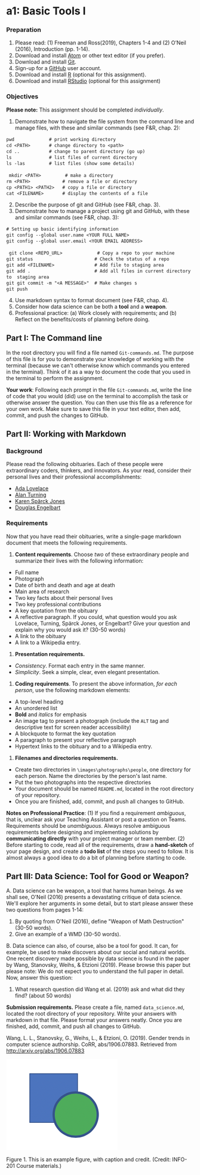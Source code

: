 # a1: Basic Tools I
### Preparation
1. Please read: (1) Freeman and Ross(2019), Chapters 1-4 and (2) O’Neil (2016), Introduction (pp. 1-14).
1. Download and install [Atom](https://atom.io/) or other text editor (if you prefer).
2. Download and install [Git](https://git-scm.com/).
3. Sign-up for a [GitHub](https://github.com/) user account.
4. Download and install [R](https://cran.r-project.org/) (optional for this assignment).
5. Download and install [RStudio](https://www.rstudio.com/) (optional for this assignment)

### Objectives
**Please note:** This assignment should be completed _individually_.

1. Demonstrate how to navigate the file system from the command line and manage files, with these and similar commands (see F&R, chap. 2):
```
pwd             # print working directory
cd <PATH>       # change directory to <path>
cd ..           # change to parent directory (go up)
ls              # list files of current directory
ls -las         # list files (show some details)

 mkdir <PATH>         # make a directory
rm <PATH>            # remove a file or directory
cp <PATH1> <PATH2>   # copy a file or directory
cat <FILENAME>       # display the contents of a file
```
2. Describe the purpose of git and GitHub (see F&R, chap. 3).
3. Demonstrate how to manage a project using git and GitHub, with these and similar commands (see F&R, chap. 3):
```
# Setting up basic identifying information
git config --global user.name <YOUR FULL NAME>
git config --global user.email <YOUR EMAIL ADDRESS>

 git clone <REPO_URL>             # Copy a repo to your machine
git status                       # Check the status of a repo
git add <FILENAME>               # Add file to staging area
git add .                        # Add all files in current directory to  staging area
git git commit -m "<A MESSAGE>"  # Make changes s
git push
```
4. Use markdown syntax to format document (see F&R, chap. 4).
5. Consider how data science can be both a **tool** and a **weapon**.
6. Professional practice: (a) Work closely with requirements; and (b) Reflect on the benefits/costs of planning before doing.

## Part I: The Command line
In the root directory you will find a file named ``Git-commands.md``. The purpose of this file is for you to demonstrate your knowledge of working with the terminal (because we can't otherwise know which commands you entered in the terminal). Think of it as a way to document the code that you used in the terminal to perform the assignment.

**Your work**: Following each prompt in the file ``Git-commands.md``, write the line of code that you would (did) use on the terminal to accomplish the task or otherwise answer the question. You can then use this file as a reference for your own work. Make sure to save this file in your text editor, then add, commit, and push the changes to GitHub.

## Part II: Working with Markdown
### Background
Please read the following obituaries. Each of these people were extraordinary coders, thinkers, and innovators. As your read, consider their personal lives and their professional accomplishments:

* [Ada Lovelace](https://www.nytimes.com/interactive/2018/obituaries/overlooked-ada-lovelace.html)
* [Alan Turning](https://www.nytimes.com/2019/06/05/obituaries/alan-turing-overlooked.html)
* [Karen Spärck Jones](https://www.nytimes.com/2019/01/02/obituaries/karen-sparck-jones-overlooked.html)
* [Douglas Engelbart](https://www.nytimes.com/2013/07/04/technology/douglas-c-engelbart-inventor-of-the-computer-mouse-dies-at-88.html)

### Requirements
Now that you have read their obituaries, write a single-page markdown document that meets the following requirements.

1. **Content requirements**. Choose *two* of these extraordinary people and summarize their lives with the following information:
  * Full name
  * Photograph
  * Date of birth and death and age at death
  * Main area of research
  * Two key facts about their personal lives
  * Two key professional contributions
  * A key quotation from the obituary
  * A reflective paragraph. If you could, what question would you ask Lovelace, Turning, Spärck Jones, or Engelbart? Give your question and explain why you would ask it? (30-50 words)
  * A link to the obituary
  * A link to a Wikipedia entry.
1. **Presentation requirements.**
  * _Consistency_. Format each entry in the same manner.
  * _Simplicity_. Seek a simple, clear, even elegant presentation.
1. **Coding requirements**. To present the above information, _for each person_, use the following markdown elements:
  * A top-level heading
  * An unordered list
  * **Bold** and _italics_ for emphasis
  * An image tag to present a photograph (include the `ALT` tag and descriptive text for screen reader accessibility)
  * A blockquote to format the key quotation
  * A paragraph to present your reflective paragraph
  * Hypertext links to the obituary and to a Wikipedia entry.
1. **Filenames and directories requirements.**
  * Create two directories in `\images\photographs\people`, one directory for each person. Name the directories by the person's last name.
  * Put the two photographs into the respective directories
  * Your document should be named `README.md`, located in the root directory of your repository.
  * Once you are finished, add, commit, and push all changes to GitHub.

**Notes on Professional Practice**: (1) If you find a requirement _ambiguous_, that is, unclear ask your Teaching Assistant or post a question on Teams. Requirements should be _unambiguous_. Always resolve ambiguous requirements before designing and implementing solutions by **communicating directly** with your project manager or team member. (2) Before starting to code, read all of the requirements, draw a **hand-sketch** of your page design, and create a **todo list** of the steps you need to follow. It is almost always a good idea to do a bit of planning before starting to code.

## Part III: Data Science: Tool for Good or Weapon?
A. Data science can be weapon, a tool that harms human beings. As we shall see, O'Neil (2016) presents a devastating critique of data science. We'll explore her arguments in some detail, but to start please answer these two questions from pages 1-14:
  1. By quoting from O'Neil (2016), define "Weapon of Math Destruction" (30-50 words).
  2. Give an example of a WMD (30-50 words).

B. Data science can also, of course, also be a tool for good. It can, for example, be used to make discovers about our social and natural worlds. One recent discovery made possible by data science is found in the paper by Wang, Stanovsky, Weihs, & Etzioni (2019). Please browse this paper but please note: We do not expect you to understand the full paper in detail. Now, answer this question:
1. What research question did Wang et al. (2019) ask and what did they find? (about 50 words)

**Submission requirements.** Please create a file, named `data_science.md`, located the root directory of your repository. Write your answers with markdown in that file. Please format your answers neatly. Once you are finished, add, commit, and push all changes to GitHub.

Wang, L. L., Stanovsky, G., Weihs, L., & Etzioni, O. (2019). Gender trends in computer science authorship. CoRR, abs/1906.07883. Retrieved from http://arxiv.org/abs/1906.07883




![An figure with a blue square and green circle.](/images/example1.png "Example")

Figure 1. This is an example figure, with caption and credit. (Credit: INFO-201 Course materials.)
